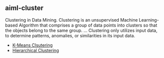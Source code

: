 ## aiml-cluster


Clustering in Data Mining. Clustering is an unsupervised Machine Learning-based Algorithm that comprises a group of data points into clusters so that the objects belong to the same group. ... Clustering only utilizes input data, to determine patterns, anomalies, or similarities in its input data.






- [K-Means Clsutering](https://github.com/nitor-infotech-oss/aiml-cluster/blob/main/K-Means%20Clsutering.ipynb)
- [Hierarchical Clustering](https://github.com/nitor-infotech-oss/aiml-cluster/blob/main/Hierarchical%20Clustering.ipynb)
